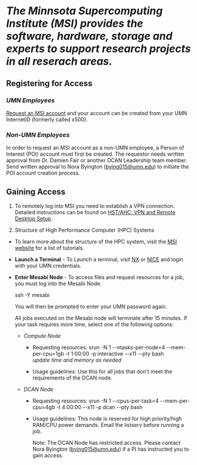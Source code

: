 # *The Minnsota Supercomputing Institute (MSI) provides the software, hardware, storage and experts to support research projects in all reserach areas.*

## **Registering for Access**

### *UMN Employees*

[Request an MSI account](https://www.msi.umn.edu/access) and your account can be created from your UMN InternetID (formerly called x500).

### *Non-UMN Employees*

In order to request an MSI account as a non-UMN employee, a Person of Interest (POI) account must first be created. The requestor needs written approval from Dr. Damien Fair or another DCAN Leadership team member. Send written approval to Nora Byington (bying015@umn.edu) to initiate the POI account creation process.

## **Gaining Access**

1. To remotely log into MSI you need to establish a VPN connection. Detailed instructions can be found on [HST/AHC: VPN and Remote Desktop Setup](https://it.umn.edu/services-technologies/how-tos/hstahc-vpn-remote-desktop-setup).

2. Structure of High Performance Computer (HPC) Systems  

- To learn more about the structure of the HPC system, visit the [MSI website](https://www.msi.umn.edu/tutorials) for a list of tutorials.  
- **Launch a Terminal** - To Launch a terminal, visit [NX](https://nx.msi.umn.edu/nxwebplayer) or [NICE](https://nice.msi.umn.edu/enginframe/vdi/vdi.xml?_uri=//com.enginframe.interactive/list.sessions) and login with your UMN credentials.  
- **Enter Mesabi Node** - To access files and request resources for a job, you must log into the Mesabi Node.  

    ssh -Y mesabi

    You will then be prompted to enter your UMN password again.

    All jobs executed on the Mesabi node will terminate after 15 minutes. If your task requires more time, select one of the following options:  

  - *Compute Node*  

    - Requesting resources:  srun -N 1 --ntasks-per-node=4  --mem-per-cpu=1gb -t 1:00:00 -p interactive --x11 --pty bash  
    *update time and memory as needed*

    - Usage guidelines: Use this for all jobs that don't meet the requirements of the DCAN node.

  - *DCAN Node*  

    - Requesting resources:  srun -N 1 --cpus-per-task=4 --mem-per-cpu=4gb -t 4:00:00 --x11 -p dcan --pty bash

    - Usage guidelines:  This node is reserved for high priority/high RAM/CPU power demands. Email the listserv before running a job.

        Note: The DCAN Node has restricted access. Please contact Nora       Byington (bying015@umn.edu) if a PI has instructed you to gain access.
